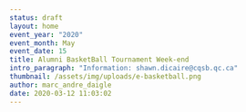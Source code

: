 ```yaml
---
status: draft
layout: home
event_year: "2020"
event_month: May
event_date: 15
title: Alumni BasketBall Tournament Week-end
intro_paragraph: "Information: shawn.dicaire@cqsb.qc.ca"
thumbnail: /assets/img/uploads/e-basketball.png
author: marc_andre_daigle
date: 2020-03-12 11:03:02
---
```

